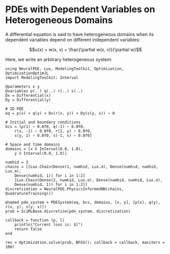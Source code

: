 # PDEs with Dependent Variables on Heterogeneous Domains

A differential equation is said to have heterogeneous domains when its dependent variables
depend on different independent variables:

```math
u(x) + w(x, v) = \frac{\partial w(x, v)}{\partial w}
```

Here, we write an arbitrary heterogeneous system:

```@example heterogeneous
using NeuralPDE, Lux, ModelingToolkit, Optimization, OptimizationOptimJL
import ModelingToolkit: Interval

@parameters x y
@variables p(..) q(..) r(..) s(..)
Dx = Differential(x)
Dy = Differential(y)

# 2D PDE
eq = p(x) + q(y) + Dx(r(x, y)) + Dy(s(y, x)) ~ 0

# Initial and boundary conditions
bcs = [p(1) ~ 0.0f0, q(-1) ~ 0.0f0,
    r(x, -1) ~ 0.0f0, r(1, y) ~ 0.0f0,
    s(y, 1) ~ 0.0f0, s(-1, x) ~ 0.0f0]

# Space and time domains
domains = [x ∈ Interval(0.0, 1.0),
    y ∈ Interval(0.0, 1.0)]

numhid = 3
chains = [[Lux.Chain(Dense(1, numhid, Lux.σ), Dense(numhid, numhid, Lux.σ),
    Dense(numhid, 1)) for i in 1:2]
    [Lux.Chain(Dense(2, numhid, Lux.σ), Dense(numhid, numhid, Lux.σ),
    Dense(numhid, 1)) for i in 1:2]]
discretization = NeuralPDE.PhysicsInformedNN(chains, QuadratureTraining())

@named pde_system = PDESystem(eq, bcs, domains, [x, y], [p(x), q(y), r(x, y), s(y, x)])
prob = SciMLBase.discretize(pde_system, discretization)

callback = function (p, l)
    println("Current loss is: $l")
    return false
end

res = Optimization.solve(prob, BFGS(); callback = callback, maxiters = 100)
```
